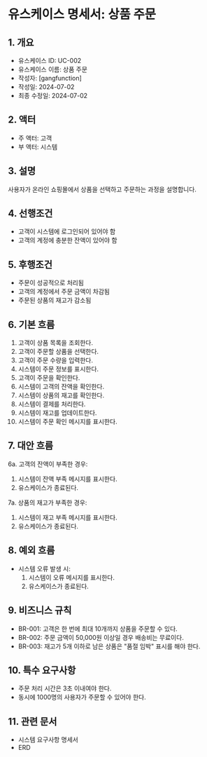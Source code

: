 # 유스케이스 명세서: 상품 주문

## 1. 개요
- 유스케이스 ID: UC-002
- 유스케이스 이름: 상품 주문
- 작성자:  [gangfunction]
- 작성일: 2024-07-02
- 최종 수정일: 2024-07-02

## 2. 액터
- 주 액터: 고객
- 부 액터: 시스템

## 3. 설명
사용자가 온라인 쇼핑몰에서 상품을 선택하고 주문하는 과정을 설명합니다.

## 4. 선행조건
- 고객이 시스템에 로그인되어 있어야 함
- 고객의 계정에 충분한 잔액이 있어야 함

## 5. 후행조건
- 주문이 성공적으로 처리됨
- 고객의 계정에서 주문 금액이 차감됨
- 주문된 상품의 재고가 감소됨

## 6. 기본 흐름
1. 고객이 상품 목록을 조회한다.
2. 고객이 주문할 상품을 선택한다.
3. 고객이 주문 수량을 입력한다.
4. 시스템이 주문 정보를 표시한다.
5. 고객이 주문을 확인한다.
6. 시스템이 고객의 잔액을 확인한다.
7. 시스템이 상품의 재고를 확인한다.
8. 시스템이 결제를 처리한다.
9. 시스템이 재고를 업데이트한다.
10. 시스템이 주문 확인 메시지를 표시한다.

## 7. 대안 흐름
6a. 고객의 잔액이 부족한 경우:
1. 시스템이 잔액 부족 메시지를 표시한다.
2. 유스케이스가 종료된다.

7a. 상품의 재고가 부족한 경우:
1. 시스템이 재고 부족 메시지를 표시한다.
2. 유스케이스가 종료된다.

## 8. 예외 흐름
- 시스템 오류 발생 시:
    1. 시스템이 오류 메시지를 표시한다.
    2. 유스케이스가 종료된다.

## 9. 비즈니스 규칙
- BR-001: 고객은 한 번에 최대 10개까지 상품을 주문할 수 있다.
- BR-002: 주문 금액이 50,000원 이상일 경우 배송비는 무료이다.
- BR-003: 재고가 5개 이하로 남은 상품은 "품절 임박" 표시를 해야 한다.

## 10. 특수 요구사항
- 주문 처리 시간은 3초 이내여야 한다.
- 동시에 1000명의 사용자가 주문할 수 있어야 한다.

## 11. 관련 문서
- 시스템 요구사항 명세서
- ERD


